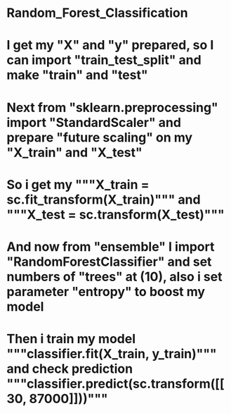 # Random_Forest_Classification
# I get my "X" and "y" prepared, so I can import "train_test_split" and make "train" and "test" 
# Next from "sklearn.preprocessing" import "StandardScaler" and prepare "future scaling" on my "X_train" and "X_test"
# So i get my """X_train = sc.fit_transform(X_train)""" and """X_test = sc.transform(X_test)"""
# And now from "ensemble" I import "RandomForestClassifier" and set numbers of "trees" at (10), also i set parameter "entropy" to boost my model
# Then i train my model """classifier.fit(X_train, y_train)""" and check prediction """classifier.predict(sc.transform([[30, 87000]]))"""
